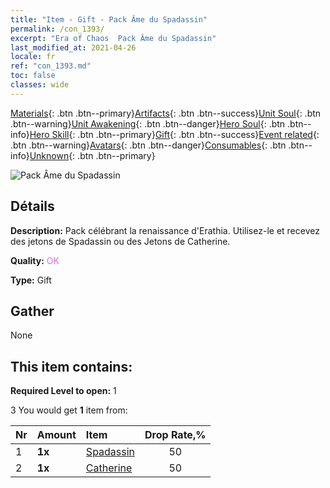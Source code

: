 ```yaml
---
title: "Item - Gift - Pack Âme du Spadassin"
permalink: /con_1393/
excerpt: "Era of Chaos  Pack Âme du Spadassin"
last_modified_at: 2021-04-26
locale: fr
ref: "con_1393.md"
toc: false
classes: wide
---
```

 [Materials](/ItemsFR/){: .btn .btn--primary}[Artifacts](/ItemsFR/Artifacts/){: .btn .btn--success}[Unit Soul](/ItemsFR/UnitSoul/){: .btn .btn--warning}[Unit Awakening](/ItemsFR/UnitAwakening/){: .btn .btn--danger}[Hero Soul](/ItemsFR/HeroSoul/){: .btn .btn--info}[Hero Skill](/ItemsFR/HeroSkill/){: .btn .btn--primary}[Gift](/ItemsFR/Gift/){: .btn .btn--success}[Event related](/ItemsFR/Events/){: .btn .btn--warning}[Avatars](/ItemsFR/Avatars/){: .btn .btn--danger}[Consumables](/ItemsFR/Consumables/){: .btn .btn--info}[Unknown](/ItemsFR/Unknown/){: .btn .btn--primary}

 ![Pack Âme du Spadassin](/images/t/i_907007.png)

## Détails
 **Description:** Pack célébrant la renaissance d'Erathia. Utilisez-le et recevez des jetons de Spadassin ou des Jetons de Catherine.

 **Quality:** <span style="color: #DA70D6">OK</span>

 **Type:** Gift

## Gather

  None

## This item contains:

 **Required Level to open:** 1

 3 You would get **1** item  from:

  | Nr | Amount |     Item    | Drop Rate,% |
  |:---|:-------|:------------|:---------:|
  | 1 |  **1x** | [Spadassin](/ItemsFR/unt_193/) | 50 | 
  | 2 |  **1x** | [Catherine](/ItemsFR/her_361/) | 50 | 

